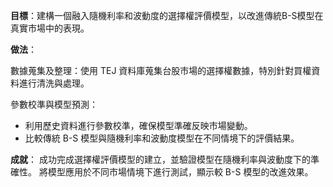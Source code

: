 __目標__：建構一個融入隨機利率和波動度的選擇權評價模型，以改進傳統B-S模型在真實市場中的表現。 	

__做法__：

數據蒐集及整理：使用 TEJ 資料庫蒐集台股市場的選擇權數據，特別針對買權資料進行清洗與處理。

參數校準與模型預測：
- 利用歷史資料進行參數校準，確保模型準確反映市場變動。
- 比較傳統 B-S 模型與隨機利率和波動度模型在不同情境下的評價結果。

__成就__：
成功完成選擇權評價模型的建立，並驗證模型在隨機利率與波動度下的準確性。
將模型應用於不同市場情境下進行測試，顯示較 B-S 模型的改進效果。
